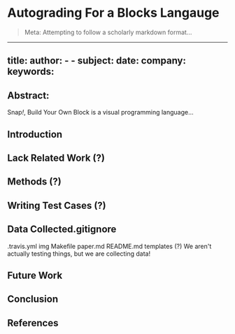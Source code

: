 # Autograding For a Blocks Langauge

> Meta: Attempting to follow a scholarly markdown format...

---
title:
author:
    -
    -
subject:
date:
company:
keywords:
---

## Abstract:
Snap<i>!</i>, Build Your Own Block is a visual programming language...
## Introduction

## Lack Related Work (?)

## Methods (?)

## Writing Test Cases (?)

## Data Collected.gitignore
.travis.yml
img
Makefile
paper.md
README.md
templates (?)
We aren't actually testing things, but we are collecting data!

## Future Work

## Conclusion

## References

